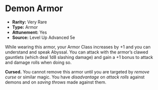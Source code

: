 # Demon Armor

- **Rarity:** Very Rare
- **Type:** Armor
- **Attunement:** Yes
- **Source:** Level Up Advanced 5e

While wearing this armor, your Armor Class increases by +1 and you can understand and speak Abyssal. You can attack with the armor’s clawed gauntlets (which deal 1d8 slashing damage) and gain a +1 bonus to attack and damage rolls when doing so.

**Cursed.** You cannot remove this armor until you are targeted by _remove curse_ or similar magic. You have _disadvantage_  on _attack rolls_  against demons and on _saving throws_  made against them.

